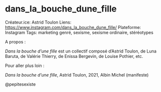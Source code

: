 # dans_la_bouche_dune_fille

Créateur.ice: Astrid Toulon
Liens: https://www.instagram.com/dans_la_bouche_dune_fille/
Plateforme: Instagram
Tags: marketing genré, sexisme, sexisme ordinaire, stéréotypes

A propos :

*Dans la bouche d’une fille* est un collectif composé d’Astrid Toulon, de Luna Baruta, de Valérie Thierry, de Enissa Bergevin, de Louise Pothier, etc.

Pour aller plus loin :

*Dans la bouche d’une fille*, Astrid Toulon, 2021, Albin Michel (manifeste)

@pepitesexiste